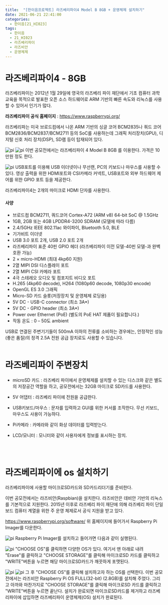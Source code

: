 ```yaml
---
title:  "[한이음프로젝트] 라즈베리파이4 Model B 8GB + 운영체제 설치하기"
date: 2021-06-21 22:41:00
categories:
  - 한이음[21_HI023]
tags:
  - 한이음
  - 21_HI023
  - 라즈베리파이
  - 라즈비안
  - 운영체제
---
```


# 라즈베리파이4 - 8GB
라즈베리파이는 2012년 1월 29일에 영국의 라즈베리 파이 재단에서 기초 컴퓨터 과학 교육을 목적으로 발표한 오픈 소스 하드웨어로 ARM 기반의 빠른 속도와 리눅스를 사용할 수 있어서 인기가 많다.

**라즈베리파이 공식 홈페이지** : https://www.raspberrypi.org/

라즈베리파는 미국 브로드컴에서 나온 ARM 기반의 싱글 코어 BCM2835나 쿼드 코어 BCM2836/BCM2837/BCM2711 등의 SoC를 사용하는데 그래픽 처리장치(GPU), 디지털 신호 처리 장치(DSP), SD램 등이 탑재되어 있다.

![pi](/img/pi4_8.jpg)
![pi](/img/pi4_8_b.jpg)
이번 공모전에서는 라즈베리파이 4 Model B 8GB 를 이용한다. 가격은 10만원 정도 한다.

![pi](/img/pi4_8_2.png)
USB포트를 이용해 USB 이더넷이나 무선랜, PC의 키보드나 마우스를 사용할 수 있다. 영상 출력을 위한 HDMI포트와 CSI카메라 커넥트, USB포트와 외부 하드웨어 제어를 위한 GPIO 포트 등을 제공한다.

라즈베리파이4는 2개의 마이크로 HDMI 단자를 사용한다.

#### 사양
* 브로드컴 BCM2711, 쿼드코어 Cortex-A72 (ARM v8) 64-bit SoC @ 1.5GHz
* 1GB, 2GB 또는 4GB LPDDR4-3200 SDRAM (모델에 따라 다름)
* 2.4/5GHz IEEE 802.11ac 와이파이, Bluetooth 5.0, BLE
* 기가비트 이더넷
* USB 3.0 포트 2개, USB 2.0 포트 2개
* 라즈베리파이 표준 40핀 GPIO 헤더 (라즈베리파이 이전 모델-40핀 모델-과 완벽 호환 가능)
* 2 × micro-HDMI (최대 4kp60 지원)
* 2열 MIPI DSI 디스플레이 포트
* 2열 MIPI CSI 카메라 포트
* 4극 스테레오 오디오 및 컴포지트 비디오 포트
* H.265 (4kp60 decode), H264 (1080p60 decode, 1080p30 encode)
* OpenGL ES 3.0 그래픽
* Micro-SD 카드 슬롯(저장장치 및 운영체제 로딩용)
* 5V DC - USB-C connector (최소 3A*)
* 5V DC - GPIO header (최소 3A*)
* Power over Ethernet (PoE) (별도의 PoE HAT 제품이 필요합니다.)
* 작동 온도 : 0 – 50도 ambient

USB로 연결된 주변기기들이 500mA 이하의 전류를 소비하는 경우에는, 안정적인 성능(좋은 품질)의 정격 2.5A 전원 공급 장치로도 사용할 수 있습니다.
<br>
<br>

# 라즈베리파이 주변장치
* microSD 카드 : 라즈베리 파이에서 운영체제를 설치할 수 있는 디스크와 같은 별도의 저장공간 역할을 하고, 공모전에서는 32GB 마이크로 SD카드를 사용한다.

* 5V 어댑터 : 라즈베리 파이에 전원을 공급한다.

* USB키보드/마우스 : 문자를 입력하고 GUI를 위한 커서를 조작한다. 무선 키보드, 마우스도 사용이 가능하다.

* Pi카메라 : 카메라와 같이 화상 데이터를 입력받는다.

* LCD/모니터 : 모니터와 같이 사용자에게 정보를 표시하는 장치.
<br>
<br>

# 라즈베리파이에 os 설치하기
라즈베리파이에 사용할 마이크로SD카드와 SD카드리더기를 준비한다.

이번 공모전에서는 라즈비안(Raspbian)을 설치한다.
라즈비안은 데비안 기반의 리눅스를 기본적으로 지원한다. 2015년 이후로 라즈베리 파이 재단에 의해 라즈베리 파이 단일 보드 컴퓨터 계열을 위한 주 운영 체제로서 공식 지원을 받고 있다.

https://www.raspberrypi.org/software/
위 홈페이지에 들어가서 Raspberry Pi Imager를 다운한다.


![pi](/img/piimager.PNG)
Raspberry Pi Imager를 설치하고 들어가면 다음과 같이 실행된다.

![pi](/img/piimager4.PNG)
"CHOOSE OS"를 클릭하면 다양한 OS가 있다. 여기서 맨 아래로 내려 "Erase"를 클릭하고 "CHOOSE STORAGE"를 클릭해 마이크로SD 카드를 클릭하고 "WRITE"버튼을 누르면 해당 마이크로SD카드가 깨끗하게 포맷된다.

![pi](/img/piimager2.PNG)
![pi](/img/piimager3.PNG)
그 후 "CHOOSE OS"를 클릭해 설치하고자 하는 OS를 선택한다. 이번 공모전에서는 라즈비안 Raspberry Pi OS FULL(32-bit) (2.8GB)를 설치해 주었다.
그리고 아까와 마찬가지로 "CHOOSE STORAGE"를 클릭해 마이크로SD 카드를 클릭하고 "WRITE"버튼을 누르면 끝난다. 설치가 완료되면 마이크로SD카드를 제거하고 라즈베리파이에 삽입하면 라즈베리파이 운영체제(OS) 설치가 완료된다.
